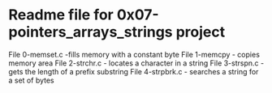 # Readme file for 0x07-pointers_arrays_strings project
File 0-memset.c -fills memory with a constant byte
File 1-memcpy - copies memory area
File 2-strchr.c - locates a character in a string
File 3-strspn.c - gets the length of a prefix substring
File 4-strpbrk.c - searches a string for a set of bytes
